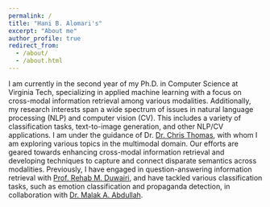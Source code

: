 ```yaml
---
permalink: /
title: "Hani B. Alomari's"
excerpt: "About me"
author_profile: true
redirect_from: 
  - /about/
  - /about.html
---
```


I am currently in the second year of my Ph.D. in Computer Science at Virginia Tech, specializing in applied machine learning with a focus on cross-modal information retrieval among various modalities. Additionally, my research interests span a wide spectrum of issues in natural language processing (NLP) and computer vision (CV). This includes a variety of classification tasks, text-to-image generation, and other NLP/CV applications. I am under the guidance of Dr. [Dr. Chris Thomas](https://people.cs.vt.edu/chris/), with whom I am exploring various topics in the multimodal domain. Our efforts are geared towards enhancing cross-modal information retrieval and developing techniques to capture and connect disparate semantics across modalities. Previously, I have engaged in question-answering information retrieval with [Prof. Rehab M. Duwairi](https://www.just.edu.jo/~rehab/), and have tackled various classification tasks, such as emotion classification and propaganda detection, in collaboration with [Dr. Malak A. Abdullah](https://sites.google.com/view/malak-abdullah).
